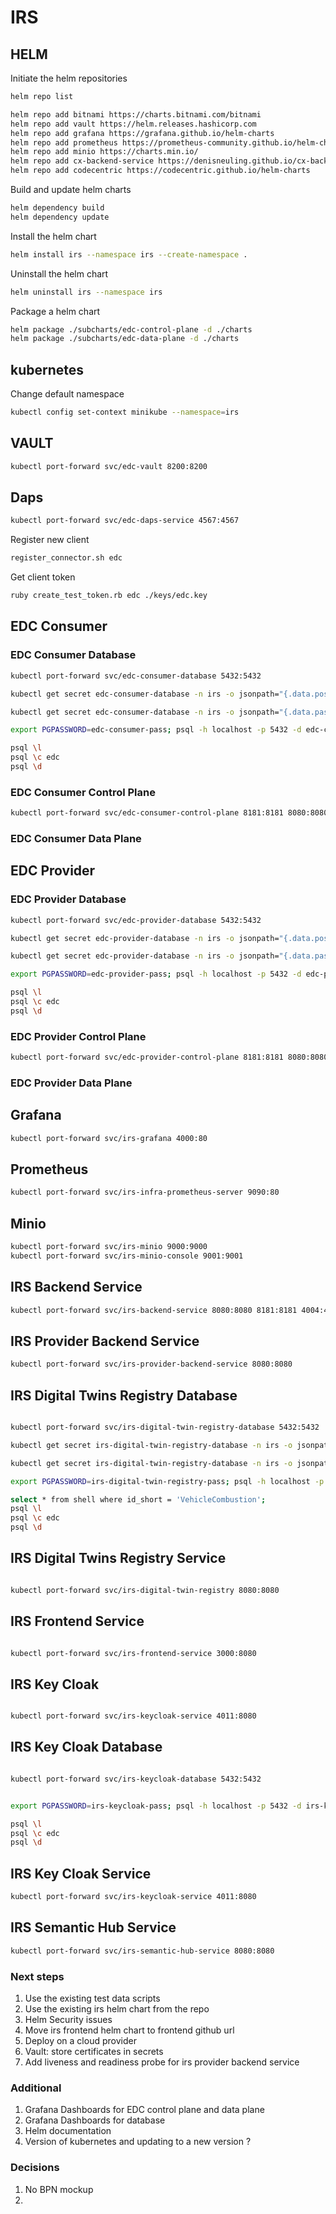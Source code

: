 # IRS

## HELM

Initiate the helm repositories

``` bash
helm repo list

helm repo add bitnami https://charts.bitnami.com/bitnami
helm repo add vault https://helm.releases.hashicorp.com
helm repo add grafana https://grafana.github.io/helm-charts
helm repo add prometheus https://prometheus-community.github.io/helm-charts
helm repo add minio https://charts.min.io/
helm repo add cx-backend-service https://denisneuling.github.io/cx-backend-service
helm repo add codecentric https://codecentric.github.io/helm-charts

```

Build and update helm charts

``` bash
helm dependency build
helm dependency update
```

Install the helm chart

``` bash
helm install irs --namespace irs --create-namespace .
```

Uninstall the helm chart

``` bash
helm uninstall irs --namespace irs
```

Package a helm chart

``` bash
helm package ./subcharts/edc-control-plane -d ./charts
helm package ./subcharts/edc-data-plane -d ./charts

```

## kubernetes

Change default namespace

``` bash
kubectl config set-context minikube --namespace=irs
```

## VAULT

``` bash
kubectl port-forward svc/edc-vault 8200:8200
```

## Daps

``` bash
kubectl port-forward svc/edc-daps-service 4567:4567
```

Register new client

``` bash
register_connector.sh edc
```

Get client token

``` bash
ruby create_test_token.rb edc ./keys/edc.key
```

## EDC Consumer

### EDC Consumer Database

``` bash
kubectl port-forward svc/edc-consumer-database 5432:5432

kubectl get secret edc-consumer-database -n irs -o jsonpath="{.data.postgres-password}" | base64 -d

kubectl get secret edc-consumer-database -n irs -o jsonpath="{.data.password}" | base64 -d

export PGPASSWORD=edc-consumer-pass; psql -h localhost -p 5432 -d edc-consumer -U edc-consumer-user

psql \l
psql \c edc
psql \d

```

### EDC Consumer Control Plane

``` bash
kubectl port-forward svc/edc-consumer-control-plane 8181:8181 8080:8080
```

### EDC Consumer Data Plane

## EDC Provider

### EDC Provider Database

``` bash
kubectl port-forward svc/edc-provider-database 5432:5432

kubectl get secret edc-provider-database -n irs -o jsonpath="{.data.postgres-password}" | base64 -d

kubectl get secret edc-provider-database -n irs -o jsonpath="{.data.password}" | base64 -d

export PGPASSWORD=edc-provider-pass; psql -h localhost -p 5432 -d edc-provider -U edc-provider-user

psql \l
psql \c edc
psql \d

```

### EDC Provider Control Plane

``` bash
kubectl port-forward svc/edc-provider-control-plane 8181:8181 8080:8080
```

### EDC Provider Data Plane

## Grafana

``` bash
kubectl port-forward svc/irs-grafana 4000:80
```

## Prometheus

``` bash
kubectl port-forward svc/irs-infra-prometheus-server 9090:80
```

## Minio

``` bash
kubectl port-forward svc/irs-minio 9000:9000
kubectl port-forward svc/irs-minio-console 9001:9001
```

## IRS Backend Service

``` bash
kubectl port-forward svc/irs-backend-service 8080:8080 8181:8181 4004:4004
```

## IRS Provider Backend Service

``` bash
kubectl port-forward svc/irs-provider-backend-service 8080:8080
```

## IRS Digital Twins Registry Database

``` bash

kubectl port-forward svc/irs-digital-twin-registry-database 5432:5432

kubectl get secret irs-digital-twin-registry-database -n irs -o jsonpath="{.data.postgres-password}" | base64 -d

kubectl get secret irs-digital-twin-registry-database -n irs -o jsonpath="{.data.password}" | base64 -d

export PGPASSWORD=irs-digital-twin-registry-pass; psql -h localhost -p 5432 -d irs-digital-twin-registry -U irs-digital-twin-registry-user

select * from shell where id_short = 'VehicleCombustion';
psql \l
psql \c edc
psql \d
```

## IRS Digital Twins Registry Service

``` bash

kubectl port-forward svc/irs-digital-twin-registry 8080:8080
```

## IRS Frontend Service

``` bash

kubectl port-forward svc/irs-frontend-service 3000:8080
```

## IRS Key Cloak

``` bash

kubectl port-forward svc/irs-keycloak-service 4011:8080
```

## IRS Key Cloak Database

``` bash

kubectl port-forward svc/irs-keycloak-database 5432:5432


export PGPASSWORD=irs-keycloak-pass; psql -h localhost -p 5432 -d irs-keycloak -U irs-keycloak-user

psql \l
psql \c edc
psql \d
```

## IRS Key Cloak Service

``` bash
kubectl port-forward svc/irs-keycloak-service 4011:8080
```

## IRS Semantic Hub Service

``` bash
kubectl port-forward svc/irs-semantic-hub-service 8080:8080
```

### Next steps

1. Use the existing test data scripts
2. Use the existing irs helm chart from the repo
3. Helm Security issues
4. Move irs frontend helm chart to frontend github url
5. Deploy on a cloud provider
6. Vault: store certificates in secrets
7. Add liveness and readiness probe for irs provider backend service

### Additional

1. Grafana Dashboards for EDC control plane and data plane
2. Grafana Dashboards for database
3. Helm documentation
4. Version of kubernetes and updating to a new version ?

### Decisions

1. No BPN mockup
2. 
